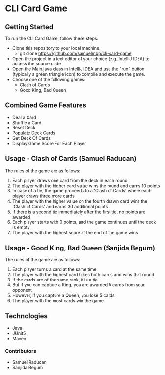 # CLI Card Game


## Getting Started
To run the CLI Card Game, follow these steps:

- Clone this repository to your local machine.
  - git clone https://github.com/samuelmbp/cli-card-game
- Open the project in a text editor of your choice (e.g.,IntelliJ IDEA) to access the source code
- Open the Main.java class in IntelliJ IDEA and use the "run" button (typically a green triangle icon) to compile and execute the game.
- Choose one of the following games: 
    - Clash of Cards
    - Good King, Bad Queen

## Combined Game Features
- Deal a Card
- Shuffle a Card
- Reset Deck
- Populate Deck Cards 
- Get Deck Of Cards
- Display Game Score For Each Player

## Usage - Clash of Cards (Samuel Raducan)
The rules of the game are as follows:

1. Each player draws one card from the deck in each round
2. The player with the higher card value wins the round and earns 10 points
3. In case of a tie, the game proceeds to a 'Clash of Cards' where each player draws three more cards
4. The player with the higher value on the fourth drawn card wins the 'Clash of Cards' and earns 30 additional points
5. If there is a second tie immediately after the first tie, no points are awarded
6. Each player starts with 0 points, and the game continues until the deck is empty
7. The player with the highest score at the end of the game wins

## Usage - Good King, Bad Queen (Sanjida Begum)
The rules of the game are as follows:

1. Each player turns a card at the same time
2. The player with the highest card takes both cards and wins that round
3. If the cards are of the same rank, it is a tie
4. But if you can capture a King, you are awarded 5 cards from your opponent
5. However, if you capture a Queen, you lose 5 cards
6. The player with the most cards win the game

## Technologies
- Java
- JUnit5
- Maven

### Contributors
- Samuel Raducan
- Sanjida Begum